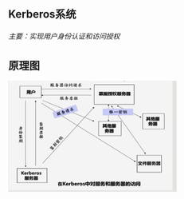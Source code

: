 ## Kerberos系统

###### 主要：实现用户身份认证和访问授权

## 原理图

<img src="./assets/image-20231226230135016.png" alt="image-20231226230135016" style="zoom: 33%;" />


